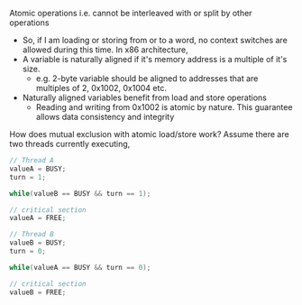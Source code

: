 Atomic operations i.e. cannot be interleaved with or split by other operations
- So, if I am loading or storing from or to a word, no context switches are allowed during this time.
In x86 architecture, 
- A variable is naturally aligned if it's memory address is a multiple of it's size.
	- e.g. 2-byte variable should be aligned to addresses that are multiples of 2, 0x1002, 0x1004 etc.
- Naturally aligned variables benefit from load and store operations
	- Reading and writing from 0x1002 is atomic by nature. This guarantee allows data consistency and integrity

How does mutual exclusion with atomic load/store work?
Assume there are two threads currently executing,
```cpp
// Thread A
valueA = BUSY;
turn = 1;

while(valueB == BUSY && turn == 1);

// critical section
valueA = FREE;
```

```cpp
// Thread B
valueB = BUSY;
turn = 0;

while(valueA == BUSY && turn == 0);

// critical section 
valueB = FREE;
```
